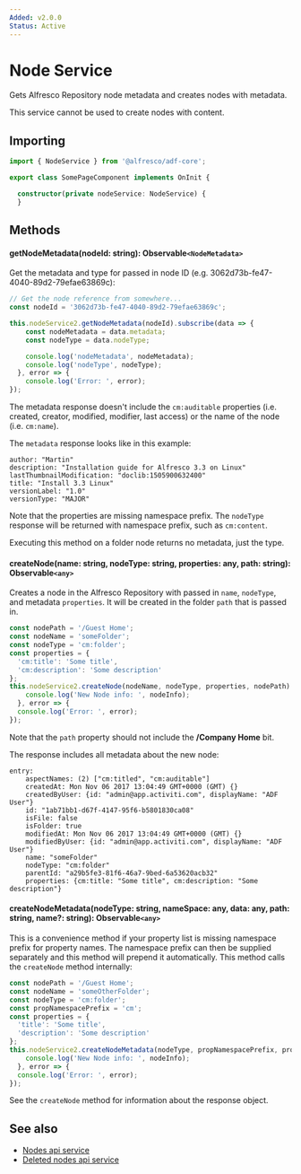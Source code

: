 ```yaml
---
Added: v2.0.0
Status: Active
---
```

# Node Service

Gets Alfresco Repository node metadata and creates nodes with metadata. 

This service cannot be used to create nodes with content.

## Importing

```ts
import { NodeService } from '@alfresco/adf-core';

export class SomePageComponent implements OnInit {

  constructor(private nodeService: NodeService) {
  }
```

## Methods

#### getNodeMetadata(nodeId: string): Observable`<NodeMetadata>`

Get the metadata and type for passed in node ID (e.g. 3062d73b-fe47-4040-89d2-79efae63869c): 

```ts
// Get the node reference from somewhere...
const nodeId = '3062d73b-fe47-4040-89d2-79efae63869c';

this.nodeService2.getNodeMetadata(nodeId).subscribe(data => {
    const nodeMetadata = data.metadata;
    const nodeType = data.nodeType;

    console.log('nodeMetadata', nodeMetadata);
    console.log('nodeType', nodeType);
  }, error => {
    console.log('Error: ', error);
});
```

The metadata response doesn't include the `cm:auditable` properties (i.e. created, creator, modified, modifier, last access) 
or the name of the node (i.e. `cm:name`). 

The `metadata` response looks like in this example:

    author: "Martin"
    description: "Installation guide for Alfresco 3.3 on Linux"
    lastThumbnailModification: "doclib:1505900632400"
    title: "Install 3.3 Linux"
    versionLabel: "1.0"
    versionType: "MAJOR"

Note that the properties are missing namespace prefix. The `nodeType` response will be returned with namespace prefix, 
such as `cm:content`.

Executing this method on a folder node returns no metadata, just the type.

#### createNode(name: string, nodeType: string, properties: any, path: string): Observable`<any>`

Creates a node in the Alfresco Repository with passed in `name`, `nodeType`, and metadata `properties`.
It will be created in the folder `path` that is passed in. 

```ts
const nodePath = '/Guest Home';
const nodeName = 'someFolder';
const nodeType = 'cm:folder';
const properties = {
  'cm:title': 'Some title',
  'cm:description': 'Some description'
};
this.nodeService2.createNode(nodeName, nodeType, properties, nodePath).subscribe(nodeInfo => {
    console.log('New Node info: ', nodeInfo);
  }, error => {
  console.log('Error: ', error);
});
```

Note that the `path` property should not include the **/Company Home** bit.

The response includes all metadata about the new node:

    entry: 
        aspectNames: (2) ["cm:titled", "cm:auditable"]
        createdAt: Mon Nov 06 2017 13:04:49 GMT+0000 (GMT) {}
        createdByUser: {id: "admin@app.activiti.com", displayName: "ADF User"}
        id: "1ab71bb1-d67f-4147-95f6-b5801830ca08"
        isFile: false
        isFolder: true
        modifiedAt: Mon Nov 06 2017 13:04:49 GMT+0000 (GMT) {}
        modifiedByUser: {id: "admin@app.activiti.com", displayName: "ADF User"}
        name: "someFolder"
        nodeType: "cm:folder"
        parentId: "a29b5fe3-81f6-46a7-9bed-6a53620acb32"
        properties: {cm:title: "Some title", cm:description: "Some description"}

#### createNodeMetadata(nodeType: string, nameSpace: any, data: any, path: string, name?: string): Observable`<any>`

This is a convenience method if your property list is missing namespace prefix for property names. 
The namespace prefix can then be supplied separately and this method will prepend it automatically.
This method calls the `createNode` method internally: 

```ts
const nodePath = '/Guest Home';
const nodeName = 'someOtherFolder';
const nodeType = 'cm:folder';
const propNamespacePrefix = 'cm';
const properties = {
  'title': 'Some title',
  'description': 'Some description'
};
this.nodeService2.createNodeMetadata(nodeType, propNamespacePrefix, properties, nodePath, nodeName).subscribe(nodeInfo => {
    console.log('New Node info: ', nodeInfo);
  }, error => {
  console.log('Error: ', error);
});
```

See the `createNode` method for information about the response object.

## See also

-   [Nodes api service](nodes-api.service.md)
-   [Deleted nodes api service](core/deleted-nodes-api.service.md)
